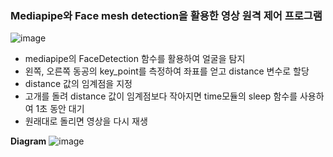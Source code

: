 ### Mediapipe와 Face mesh detection을 활용한 영상 원격 제어 프로그램

![image](https://github.com/SewoongPark/SeSac_study_repo/assets/98893325/1ee38d00-94a9-4d5d-a97f-96552c08ddb1)

* mediapipe의 FaceDetection 함수를 활용하여 얼굴을 탐지
* 왼쪽, 오른쪽 동공의 key_point를 측정하여 좌표를 얻고 distance 변수로 할당
* distance 값의 임계점을 지정
* 고개를 돌려 distance 값이 임계점보다 작아지면 time모듈의 sleep 함수를 사용하여 1초 동안 대기
* 원래대로 돌리면 영상을 다시 재생

**Diagram**
![image](https://github.com/SewoongPark/SeSac_study_repo/assets/98893325/21441d4c-25b4-442c-8023-fdab990c64d5)
